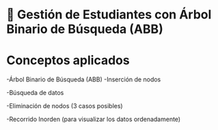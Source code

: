 # 🌲 Gestión de Estudiantes con Árbol Binario de Búsqueda (ABB)

# Conceptos aplicados

-Árbol Binario de Búsqueda (ABB)
-Inserción de nodos

-Búsqueda de datos

-Eliminación de nodos (3 casos posibles)

-Recorrido Inorden (para visualizar los datos ordenadamente)
